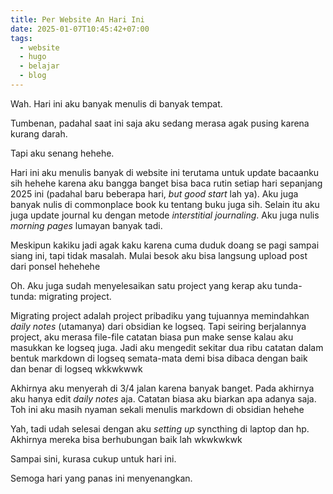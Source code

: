 ```yaml
---
title: Per Website An Hari Ini
date: 2025-01-07T10:45:42+07:00
tags:
  - website
  - hugo
  - belajar
  - blog
---
```

Wah. Hari ini aku banyak menulis di banyak tempat.

Tumbenan, padahal saat ini saja aku sedang merasa agak pusing karena kurang darah. 

Tapi aku senang hehehe.

Hari ini aku menulis banyak di website ini terutama untuk update bacaanku sih hehehe karena aku bangga banget bisa baca rutin setiap hari sepanjang 2025 ini (padahal baru beberapa hari, *but good start* lah ya).  Aku juga banyak nulis di commonplace book ku tentang buku juga sih. Selain itu aku juga update journal ku dengan metode *interstitial journaling*. Aku juga nulis *morning pages* lumayan banyak tadi.

Meskipun kakiku jadi agak kaku karena cuma duduk doang se pagi sampai siang ini, tapi tidak masalah. Mulai besok aku bisa langsung upload post dari ponsel hehehehe

Oh. Aku juga sudah menyelesaikan satu project yang kerap aku tunda-tunda: migrating project. 

Migrating project adalah project pribadiku yang tujuannya memindahkan *daily notes* (utamanya) dari obsidian ke logseq. Tapi seiring berjalannya project, aku merasa file-file catatan biasa pun make sense kalau aku masukkan ke logseq juga. Jadi aku mengedit sekitar dua ribu catatan dalam bentuk markdown di logseq semata-mata demi bisa dibaca dengan baik dan benar di logseq wkkwkwwk

Akhirnya aku menyerah di 3/4 jalan karena banyak banget. Pada akhirnya aku hanya edit *daily notes* aja. Catatan biasa aku biarkan apa adanya saja. Toh ini aku masih nyaman sekali menulis markdown di obsidian hehehe

Yah, tadi udah selesai dengan aku *setting up* syncthing di laptop dan hp. Akhirnya mereka bisa berhubungan baik lah wkwkwkwk

Sampai sini, kurasa cukup untuk hari ini. 

Semoga hari yang panas ini menyenangkan.